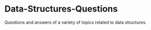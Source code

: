 # Data-Structures-Questions
Questions and answers of a variety of topics related to data structures.
